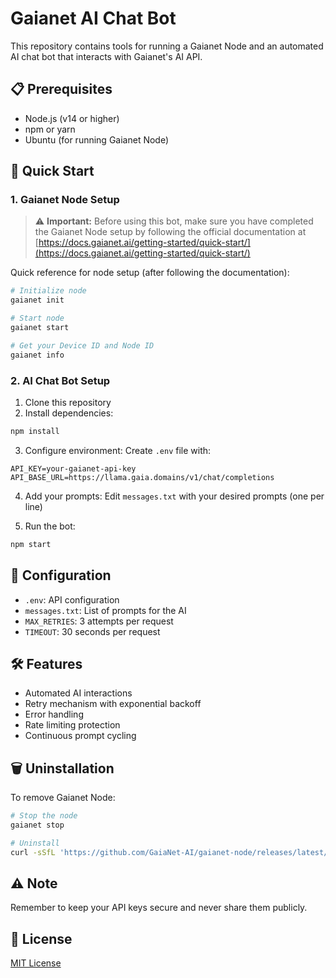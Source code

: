 # Gaianet AI Chat Bot

This repository contains tools for running a Gaianet Node and an automated AI chat bot that interacts with Gaianet's AI API.

## 📋 Prerequisites

- Node.js (v14 or higher)
- npm or yarn
- Ubuntu (for running Gaianet Node)

## 🚀 Quick Start

### 1. Gaianet Node Setup

> ⚠️ **Important:** Before using this bot, make sure you have completed the Gaianet Node setup by following the official documentation at [https://docs.gaianet.ai/getting-started/quick-start/](https://docs.gaianet.ai/getting-started/quick-start/)

Quick reference for node setup (after following the documentation):
```bash
# Initialize node
gaianet init

# Start node
gaianet start

# Get your Device ID and Node ID
gaianet info
```

### 2. AI Chat Bot Setup

1. Clone this repository
2. Install dependencies:
```bash
npm install
```

3. Configure environment:
Create `.env` file with:
```env
API_KEY=your-gaianet-api-key
API_BASE_URL=https://llama.gaia.domains/v1/chat/completions
```

4. Add your prompts:
Edit `messages.txt` with your desired prompts (one per line)

5. Run the bot:
```bash
npm start
```

## 🔧 Configuration

- `.env`: API configuration
- `messages.txt`: List of prompts for the AI
- `MAX_RETRIES`: 3 attempts per request
- `TIMEOUT`: 30 seconds per request

## 🛠️ Features

- Automated AI interactions
- Retry mechanism with exponential backoff
- Error handling
- Rate limiting protection
- Continuous prompt cycling

## 🗑️ Uninstallation

To remove Gaianet Node:
```bash
# Stop the node
gaianet stop

# Uninstall
curl -sSfL 'https://github.com/GaiaNet-AI/gaianet-node/releases/latest/download/uninstall.sh' | bash
```

## ⚠️ Note

Remember to keep your API keys secure and never share them publicly.

## 📝 License

[MIT License](./LICENSE)


